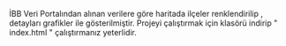 İBB Veri Portalından alınan verilere göre haritada ilçeler renklendirilip , detayları grafikler ile gösterilmiştir.
Projeyi çalıştırmak için klasörü indirip " index.html " çalıştırmanız yeterlidir.
